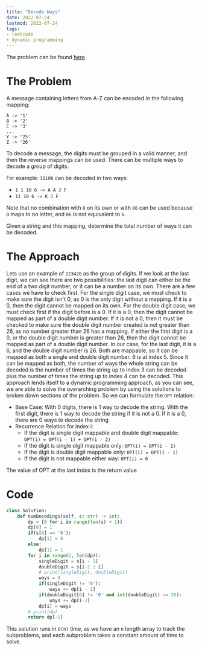 ```yaml
---
title: "Decode Ways"
date: 2022-07-24
lastmod: 2022-07-24
tags:
- leetcode
- dynamic programming
---
```


The problem can be found [here](https://leetcode.com/problems/decode-ways/)

# The Problem
A message containing letters from A-Z can be encoded in the following mapping:
```
A -> '1'
B -> '2'
C -> '3'
...
Y -> '25'
Z -> '26'
```
To decode a message, the digits must be grouped in a valid manner, and then the reverse mappings can be used. There can be multiple ways to decode a group of digits.

For example: `11106` can be decoded in two ways:
- `1 1 10 6 -> A A J F`
- `11 10 6 -> K J F`

Note that no combination with `0` on its own or with `06` can be used because `0` maps to no letter, and `06` is not equivalent to `6`.

Given a string and this mapping, determine the total number of ways it can be decoded.

# The Approach
Lets use an example of `223426` as the group of digits. If we look at the last digit, we can see there are two possibilities: the last digit can either be the end of a two digit number, or it can be a number on its own. There are a few cases we have to check first. For the single digit case, we must check to make sure the digit isn't 0, as 0 is the only digit without a mapping. If it is a 0, then the digit cannot be mapped on its own. For the double digit case, we must check first if the digit before is a 0. If it is a 0, then the digit cannot be mapped as part of a double digit number. If it is not a 0, then it must be checked to make sure the double digit number created is not greater than 26, as no number greater than 26 has a mapping. If either the first digit is a 0, or the double digit number is greater than 26, then the digit cannot be mapped as part of a double digit number. In our case, for the last digit, it is a 6, and the double digit number is 26. Both are mappable, so it can be mapped as both a single and double digit number. 6 is at index 5. Since it can be mapped as both, the number of ways the whole string can be decoded is the number of times the string up to index 3 can be decoded plus the number of times the string up to index 4 can be decoded. This approach lends itself to a dynamic programming approach, as you can see, we are able to solve the overarching problem by using the solutions to broken down sections of the problem. So we can formulate the `OPT` relation:
- Base Case: With 0 digits, there is 1 way to decode the string. With the first digit, there is 1 way to decode the string if it is not a 0. If it is a 0, there are 0 ways to decode the string
- Recurrence Relation for index i:
  - If the digit is single digit mappable and double digit mappable: `OPT(i) = OPT(i - 1) + OPT(i - 2)`
  - If the digit is single digit mappable only: `OPT(i) = OPT(i - 1)`
  - If the digit is double digit mappable only: `OPT(i) = OPT(i - 1)`
  - If the digit is not mappable either way: `OPT(i) = 0`

The value of OPT at the last index is the return value

# Code
```py
class Solution:
    def numDecodings(self, s: str) -> int:
        dp = [0 for i in range(len(s) + 1)]
        dp[0] = 1
        if(s[0] == '0'):
            dp[1] = 0
        else:
            dp[1] = 1
        for i in range(2, len(dp)):
            singleDigit = s[i - 1]
            doubleDigit = s[i-2 : i]
            # print(singleDigit, doubleDigit)
            ways = 0
            if(singleDigit != '0'):
                ways += dp[i - 1]
            if(doubleDigit[0] != '0' and int(doubleDigit) <= 26):
                ways += dp[i-2]
            dp[i] = ways
        # print(dp)
        return dp[-1]
```
This solution runs in `O(n)` time, as we have an `n` length array to track the subproblems, and each subproblem takes a constant amount of time to solve.